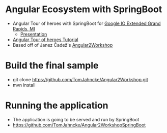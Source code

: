 # Angular Ecosystem with SpringBoot

* Angular Tour of heroes with SpringBoot for [Google IO Extended Grand Rapids, MI](http://www.ioextendedgr.com/)
  * [Presentation](https://docs.google.com/presentation/d/1Vcv861BvrI2GcdLqTuaI2MZ3IhdsoSo_7H4iDHp5h7Q/edit?usp=sharing) 
* [Angular Tour of heroes Tutorial](https://angular.io/docs/ts/latest/tutorial/)
* Based off of Janez Čadež's [Angular2Workshop](https://angular.io/docs/ts/latest/tutorial/)
  

# Build the final sample 
* git clone https://github.com/TomJahncke/Angular2Workshop.git
* mvn install

# Running the application
* The application is going to be served and run by SpringBoot
* https://github.com/TomJahncke/Angular2WorkshopSpringBoot


